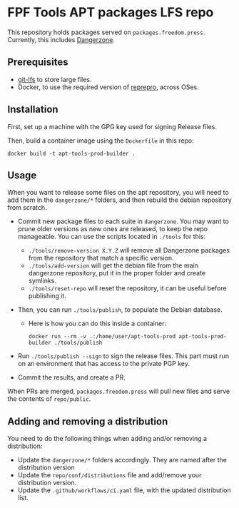 # FPF Tools APT packages LFS repo

This repository holds packages served on `packages.freedom.press`.
Currently, this includes [Dangerzone](https://dangerzone.rocks/).

## Prerequisites

- [git-lfs](https://git-lfs.github.com/) to store large files.
- Docker, to use the required version of [reprepro](https://salsa.debian.org/brlink/reprepro), across OSes.

## Installation

First, set up a machine with the GPG key used for signing Release files.

Then, build a container image using the `Dockerfile` in this repo:

```
docker build -t apt-tools-prod-builder .
```

## Usage

When you want to release some files on the apt repository, you will need to add
them in the `dangerzone/*` folders, and then rebuild the debian repository from
scratch.

- Commit new package files to each suite in `dangerzone`. You may want to
  prune older versions as new ones are released, to keep the repo
  manageable. You can use the scripts located in `./tools` for this:

  * `./tools/remove-version X.Y.Z` will remove all Dangerzone packages from the
    repository that match a specific version.
  * `./tools/add-version` will get the debian file from the main dangerzone
    repository, put it in the proper folder and create symlinks.
  * `./tools/reset-repo` will reset the repository, it can be useful before
    publishing it.

- Then, you can run `./tools/publish`, to populate the Debian database.
  * Here is how you can do this inside a container:

    ```
    docker run --rm -v .:/home/user/apt-tools-prod apt-tools-prod-builder ./tools/publish
    ```

- Run `./tools/publish --sign` to sign the release files. This part must run
  on an environment that has access to the private PGP key.
- Commit the results, and create a PR.

When PRs are merged, `packages.freedom.press` will pull new files and
serve the contents of `repo/public`.

## Adding and removing a distribution

You need to do the following things when adding and/or removing a distribution:

- Update the `dangerzone/*` folders accordingly. They are named after the distribution version
- Update the `repo/conf/distributions` file and add/remove your distribution version.
- Update the `.github/workflows/ci.yaml` file, with the updated distribution list.

